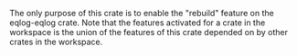The only purpose of this crate is to enable the "rebuild" feature on the eqlog-eqlog crate.
Note that the features activated for a crate in the workspace is the union of the features of this crate depended on by other crates in the workspace.
